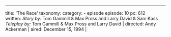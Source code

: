 ---
title: 'The Race'
taxonomy:
    category:
        - episode
episode: 10
pc: 612         
written: _Story by:_ Tom Gammill & Max Pross and Larry David & Sam Kass _Teleplay by:_ Tom Gammill & Max Pross and Larry David |
directed: Andy Ackerman                  |
aired: December 15, 1994              |
